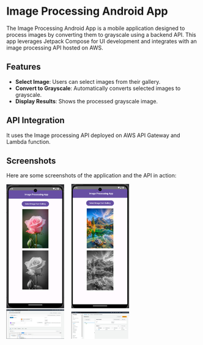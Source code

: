 # Image Processing Android App

The Image Processing Android App is a mobile application designed to process images by converting them to grayscale using a backend API. This app leverages Jetpack Compose for UI development and integrates with an image processing API hosted on AWS.

## Features

- **Select Image**: Users can select images from their gallery.
- **Convert to Grayscale**: Automatically converts selected images to grayscale.
- **Display Results**: Shows the processed grayscale image.

## API Integration

It uses the Image processing API deployed on AWS API Gateway and Lambda function.

## Screenshots

Here are some screenshots of the application and the API in action:

<div>
  <img src="images/1.jpg" alt="Image Selection" width="30%" style="display:inline; margin-right:15px;">
  <img src="images/2.jpg" alt="Grayscale Conversion" width="30%" style="display:inline;">
</div>

<div>
  <img src="images/3.jpg" alt="API Screenshot 1" width="30%" style="display:inline; margin-right:15px;">
  <img src="images/4.jpg" alt="API Screenshot 2" width="30%" style="display:inline;">
</div>
